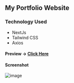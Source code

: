 ## My Portfolio Website

###

### Technology Used

- NextJs
- Tailwind CSS
- Axios

#### Preview -> [Click Here](https://next-protfolio-mksah98.vercel.app)

#### Screenshot

![image](https://user-images.githubusercontent.com/93177298/199567034-f2a809bb-1146-4401-b25e-68172bc6217d.png)

